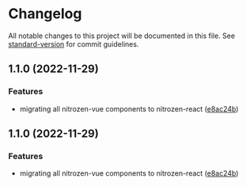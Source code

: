 # Changelog

All notable changes to this project will be documented in this file. See [standard-version](https://github.com/conventional-changelog/standard-version) for commit guidelines.

## 1.1.0 (2022-11-29)

### Features

- migrating all nitrozen-vue components to nitrozen-react ([e8ac24b](https://github.com/gofynd/nitrozen-react/commit/e8ac24bfa0856caa8fcf384ac5e5076802276a59))

## 1.1.0 (2022-11-29)

### Features

- migrating all nitrozen-vue components to nitrozen-react ([e8ac24b](https://github.com/gofynd/nitrozen-react/commit/e8ac24bfa0856caa8fcf384ac5e5076802276a59))
